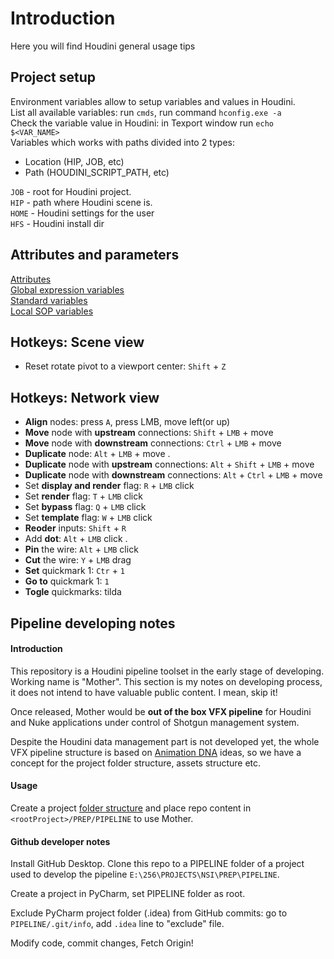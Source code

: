 # Introduction
Here you will find Houdini general usage tips

## Project setup
Environment variables allow to setup variables and values in Houdini.  
List all available variables: run `cmds`, run command `hconfig.exe -a`  
Check the variable value in Houdini: in Texport window run `echo $<VAR_NAME>`  
Variables which works with paths divided into 2 types:  
- Location (HIP, JOB, etc)
- Path (HOUDINI_SCRIPT_PATH, etc)

`JOB` - root for Houdini project.  
`HIP` - path where Houdini scene is.  
`HOME` - Houdini settings for the user  
`HFS` - Houdini install dir

## Attributes and parameters
[Attributes](http://www.sidefx.com/docs/houdini/model/attributes)  
[Global expression variables](http://www.sidefx.com/docs/houdini14.0/expressions/_globals)  
[Standard variables](http://www.sidefx.com/docs/houdini/nodes/sop/standardvariables)  
[Local SOP variables](http://www.sidefx.com/docs/houdini/nodes/sop/point#locals)

## Hotkeys: Scene view
- Reset rotate pivot to a viewport center: `Shift` + `Z`

## Hotkeys: Network view
- **Align** nodes: press `A`, press LMB, move left(or up)  
- **Move** node with **upstream** connections: `Shift` + `LMB` + move  
- **Move** node with **downstream** connections: `Ctrl` + `LMB` + move
- **Duplicate** node: `Alt` + `LMB` + move . 
- **Duplicate** node with **upstream** connections: `Alt` + `Shift` + `LMB` + move  
- **Duplicate** node with **downstream** connections: `Alt` + `Ctrl` + `LMB` + move  
- Set **display and render** flag: `R` + `LMB` click   
- Set **render** flag: `T` + `LMB` click   
- Set **bypass** flag: `Q` + `LMB` click  
- Set **template** flag: `W` + `LMB` click  
- **Reoder** inputs: `Shift` + `R`  
- Add **dot**: `Alt` + `LMB` click . 
- **Pin** the wire: `Alt` + `LMB` click  
- **Cut** the wire: `Y` + `LMB` drag  
- **Set** quickmark 1: `Ctr` + `1`  
- **Go to** quickmark 1: `1`  
- **Togle** quickmarks: tilda

## Pipeline developing notes
#### Introduction
This repository is a Houdini pipeline toolset in the early stage of developing. Working name is "Mother". This section is my notes on developing process, it does not intend to have valuable public content. I mean, skip it!

Once released, Mother would be **out of the box VFX pipeline** for Houdini and Nuke applications under control of Shotgun management system.

Despite the Houdini data management part is not developed yet, the whole VFX pipeline structure is based on [Animation DNA](https://github.com/kiryha/AnimationDNA/wiki) ideas, so we have a concept for the project folder structure, assets structure etc.

#### Usage
Create a project [folder structure](https://github.com/kiryha/AnimationDNA/wiki/02-Codex-DNA#folder-structure) and place repo content in `<rootProject>/PREP/PIPELINE` to use Mother.

#### Github developer notes
Install GitHub Desktop. Clone this repo to a PIPELINE folder of a project used to develop the pipeline `E:\256\PROJECTS\NSI\PREP\PIPELINE`.

Create a project in PyCharm, set PIPELINE folder as root.

Exclude PyCharm project folder (.idea) from GitHub commits: go to `PIPELINE/.git/info`, add `.idea` line to "exclude" file.

Modify code, commit changes, Fetch Origin!